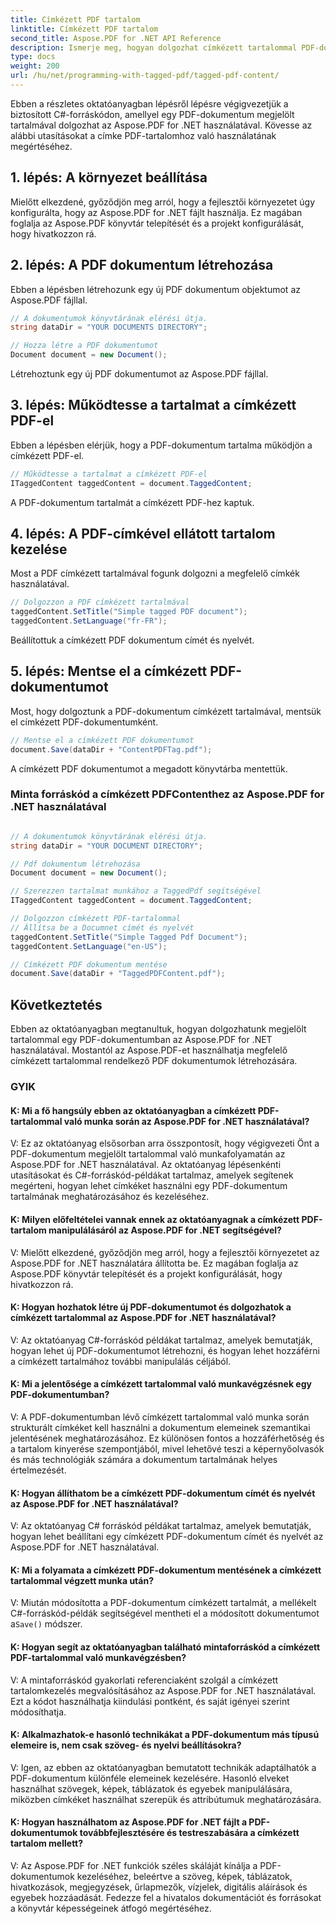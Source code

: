 ```yaml
---
title: Címkézett PDF tartalom
linktitle: Címkézett PDF tartalom
second_title: Aspose.PDF for .NET API Reference
description: Ismerje meg, hogyan dolgozhat címkézett tartalommal PDF-dokumentumban az Aspose.PDF for .NET segítségével. Útmutató a címkék használatához lépésről lépésre.
type: docs
weight: 200
url: /hu/net/programming-with-tagged-pdf/tagged-pdf-content/
---
```

Ebben a részletes oktatóanyagban lépésről lépésre végigvezetjük a biztosított C#-forráskódon, amellyel egy PDF-dokumentum megjelölt tartalmával dolgozhat az Aspose.PDF for .NET használatával. Kövesse az alábbi utasításokat a címke PDF-tartalomhoz való használatának megértéséhez.

## 1. lépés: A környezet beállítása

Mielőtt elkezdené, győződjön meg arról, hogy a fejlesztői környezetet úgy konfigurálta, hogy az Aspose.PDF for .NET fájlt használja. Ez magában foglalja az Aspose.PDF könyvtár telepítését és a projekt konfigurálását, hogy hivatkozzon rá.

## 2. lépés: A PDF dokumentum létrehozása

Ebben a lépésben létrehozunk egy új PDF dokumentum objektumot az Aspose.PDF fájllal.

```csharp
// A dokumentumok könyvtárának elérési útja.
string dataDir = "YOUR DOCUMENTS DIRECTORY";

// Hozza létre a PDF dokumentumot
Document document = new Document();
```

Létrehoztunk egy új PDF dokumentumot az Aspose.PDF fájllal.

## 3. lépés: Működtesse a tartalmat a címkézett PDF-el

Ebben a lépésben elérjük, hogy a PDF-dokumentum tartalma működjön a címkézett PDF-el.

```csharp
// Működtesse a tartalmat a címkézett PDF-el
ITaggedContent taggedContent = document.TaggedContent;
```

A PDF-dokumentum tartalmát a címkézett PDF-hez kaptuk.

## 4. lépés: A PDF-címkével ellátott tartalom kezelése

Most a PDF címkézett tartalmával fogunk dolgozni a megfelelő címkék használatával.

```csharp
// Dolgozzon a PDF címkézett tartalmával
taggedContent.SetTitle("Simple tagged PDF document");
taggedContent.SetLanguage("fr-FR");
```

Beállítottuk a címkézett PDF dokumentum címét és nyelvét.

## 5. lépés: Mentse el a címkézett PDF-dokumentumot

Most, hogy dolgoztunk a PDF-dokumentum címkézett tartalmával, mentsük el címkézett PDF-dokumentumként.

```csharp
// Mentse el a címkézett PDF dokumentumot
document.Save(dataDir + "ContentPDFTag.pdf");
```

A címkézett PDF dokumentumot a megadott könyvtárba mentettük.

### Minta forráskód a címkézett PDFContenthez az Aspose.PDF for .NET használatával 

```csharp

// A dokumentumok könyvtárának elérési útja.
string dataDir = "YOUR DOCUMENT DIRECTORY";

// Pdf dokumentum létrehozása
Document document = new Document();

// Szerezzen tartalmat munkához a TaggedPdf segítségével
ITaggedContent taggedContent = document.TaggedContent;

// Dolgozzon címkézett PDF-tartalommal
// Állítsa be a Documnet címét és nyelvét
taggedContent.SetTitle("Simple Tagged Pdf Document");
taggedContent.SetLanguage("en-US");

// Címkézett PDF dokumentum mentése
document.Save(dataDir + "TaggedPDFContent.pdf");

```
## Következtetés

Ebben az oktatóanyagban megtanultuk, hogyan dolgozhatunk megjelölt tartalommal egy PDF-dokumentumban az Aspose.PDF for .NET használatával. Mostantól az Aspose.PDF-et használhatja megfelelő címkézett tartalommal rendelkező PDF dokumentumok létrehozására.

### GYIK

#### K: Mi a fő hangsúly ebben az oktatóanyagban a címkézett PDF-tartalommal való munka során az Aspose.PDF for .NET használatával?

V: Ez az oktatóanyag elsősorban arra összpontosít, hogy végigvezeti Önt a PDF-dokumentum megjelölt tartalommal való munkafolyamatán az Aspose.PDF for .NET használatával. Az oktatóanyag lépésenkénti utasításokat és C#-forráskód-példákat tartalmaz, amelyek segítenek megérteni, hogyan lehet címkéket használni egy PDF-dokumentum tartalmának meghatározásához és kezeléséhez.

#### K: Milyen előfeltételei vannak ennek az oktatóanyagnak a címkézett PDF-tartalom manipulálásáról az Aspose.PDF for .NET segítségével?

V: Mielőtt elkezdené, győződjön meg arról, hogy a fejlesztői környezetet az Aspose.PDF for .NET használatára állította be. Ez magában foglalja az Aspose.PDF könyvtár telepítését és a projekt konfigurálását, hogy hivatkozzon rá.

#### K: Hogyan hozhatok létre új PDF-dokumentumot és dolgozhatok a címkézett tartalommal az Aspose.PDF for .NET használatával?

V: Az oktatóanyag C#-forráskód példákat tartalmaz, amelyek bemutatják, hogyan lehet új PDF-dokumentumot létrehozni, és hogyan lehet hozzáférni a címkézett tartalmához további manipulálás céljából.

#### K: Mi a jelentősége a címkézett tartalommal való munkavégzésnek egy PDF-dokumentumban?

V: A PDF-dokumentumban lévő címkézett tartalommal való munka során strukturált címkéket kell használni a dokumentum elemeinek szemantikai jelentésének meghatározásához. Ez különösen fontos a hozzáférhetőség és a tartalom kinyerése szempontjából, mivel lehetővé teszi a képernyőolvasók és más technológiák számára a dokumentum tartalmának helyes értelmezését.

#### K: Hogyan állíthatom be a címkézett PDF-dokumentum címét és nyelvét az Aspose.PDF for .NET használatával?

V: Az oktatóanyag C# forráskód példákat tartalmaz, amelyek bemutatják, hogyan lehet beállítani egy címkézett PDF-dokumentum címét és nyelvét az Aspose.PDF for .NET használatával.

#### K: Mi a folyamata a címkézett PDF-dokumentum mentésének a címkézett tartalommal végzett munka után?

 V: Miután módosította a PDF-dokumentum címkézett tartalmát, a mellékelt C#-forráskód-példák segítségével mentheti el a módosított dokumentumot a`Save()` módszer.

#### K: Hogyan segít az oktatóanyagban található mintaforráskód a címkézett PDF-tartalommal való munkavégzésben?

V: A mintaforráskód gyakorlati referenciaként szolgál a címkézett tartalomkezelés megvalósításához az Aspose.PDF for .NET használatával. Ezt a kódot használhatja kiindulási pontként, és saját igényei szerint módosíthatja.

#### K: Alkalmazhatok-e hasonló technikákat a PDF-dokumentum más típusú elemeire is, nem csak szöveg- és nyelvi beállításokra?

V: Igen, az ebben az oktatóanyagban bemutatott technikák adaptálhatók a PDF-dokumentum különféle elemeinek kezelésére. Hasonló elveket használhat szövegek, képek, táblázatok és egyebek manipulálására, miközben címkéket használhat szerepük és attribútumuk meghatározására.

#### K: Hogyan használhatom az Aspose.PDF for .NET fájlt a PDF-dokumentumok továbbfejlesztésére és testreszabására a címkézett tartalom mellett?

V: Az Aspose.PDF for .NET funkciók széles skáláját kínálja a PDF-dokumentumok kezeléséhez, beleértve a szöveg, képek, táblázatok, hivatkozások, megjegyzések, űrlapmezők, vízjelek, digitális aláírások és egyebek hozzáadását. Fedezze fel a hivatalos dokumentációt és forrásokat a könyvtár képességeinek átfogó megértéséhez.